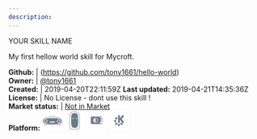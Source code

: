 ```yaml
---
description: 
---
```

YOUR SKILL NAME

My first hellow world skill for Mycroft.

**Github:** | (https://github.com/tony1661/hello-world)  
**Owner:** | [@tony1661](https://github.com/tony1661)  
**Created:** | 2019-04-20T22:11:59Z  **Last updated:** 2019-04-21T14:35:36Z  
**License:** | No License - dont use this skill !  
**Market status:** | [Not in Market](https://market.mycroft.ai/skill/)  
**Platform:**   ![](.gitbook/assets/mark-1-icon.png)  ![](.gitbook/assets/mark-2-icon.png)  ![](.gitbook/assets/picroft-icon.png)  ![](.gitbook/assets/kde.png)   
